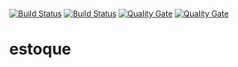 [![Build Status](https://img.shields.io/badge/maven-0.1.0)](https://img.shields.io)
[![Build Status](http://192.168.6.95:32595/buildStatus/icon?job=estoque-rest-estoque-master)](http://192.168.6.95:32595/job/estoque-rest-estoque-master/job/master/)
[![Quality Gate](http://192.168.6.182:9000/api/badges/gate?key=estoque-rest-estoque_master)](http://192.168.6.182:9000/dashboard/index/estoque-rest-estoque_master)
[![Quality Gate](http://192.168.6.182:9000/api/badges/measure?key=estoque-rest-estoque_master&metric=coverage)](http://192.168.6.182:9000/dashboard/index/estoque-rest-estoque_master)

estoque
==============

